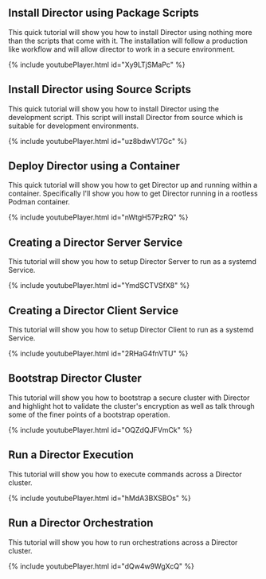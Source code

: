 ## Install Director using Package Scripts

This quick tutorial will show you how to install Director using nothing more
than the scripts that come with it. The installation will follow a production
like workflow and will allow director to work in a secure environment.

{% include youtubePlayer.html id="Xy9LTjSMaPc" %}

## Install Director using Source Scripts

This quick tutorial will show you how to install Director using the development
script. This script will install Director from source which is suitable for
development environments.

{% include youtubePlayer.html id="uz8bdwV17Gc" %}

## Deploy Director using a Container

This quick tutorial will show you how to get Director up and running within a
container. Specifically I'll show you how to get Director running in a rootless
Podman container.

{% include youtubePlayer.html id="nWtgH57PzRQ" %}

## Creating a Director Server Service

This tutorial will show you how to setup Director Server to run as a systemd
Service.

{% include youtubePlayer.html id="YmdSCTVSfX8" %}

## Creating a Director Client Service

This tutorial will show you how to setup Director Client to run as a systemd
Service.

{% include youtubePlayer.html id="2RHaG4fnVTU" %}

## Bootstrap Director Cluster

This tutorial will show you how to bootstrap a secure cluster with Director and
highlight hot to validate the cluster's encryption as well as talk through some
of the finer points of a bootstrap operation.

{% include youtubePlayer.html id="OQZdQJFVmCk" %}

## Run a Director Execution

This tutorial will show you how to execute commands across a Director cluster.

{% include youtubePlayer.html id="hMdA3BXSBOs" %}

## Run a Director Orchestration

This tutorial will show you how to run orchestrations across a Director cluster.

{% include youtubePlayer.html id="dQw4w9WgXcQ" %}
